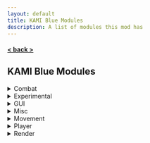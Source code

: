 ```yaml
---
layout: default
title: KAMI Blue Modules
description: A list of modules this mod has
---
```


#### [< back >](.././)

## KAMI Blue Modules

<details>
    <summary>Combat</summary>
    <ul>
        <li>AntiDeathScreen</li>
        <li>AntiFriendHit</li>
        <li>Aura</li>
        <li>Auto32k</li>
        <li>AutoExp</li>
        <li>AutoFeetPlace</li>
        <li>AutoLog</li>
        <li>AutoReplenish</li>
        <li>AutoTotem</li>
        <li>AutoTrap</li>
        <li>BowSpam</li>
        <li>Criticals</li>
        <li>CrystalAura</li>
        <li>Fastuse</li>
        <li>Pull32k</li>
        <li>Surround</li>
    </ul>
</details>

<details>
    <summary>Experimental</summary>
    <ul>
        <li>AntiChunkLoadPatch</li>
        <li>GUIColour</li>
    </ul>
</details>

<details>
    <summary>GUI</summary>
    <ul>
        <li>ArmourHide</li>
        <li>CleanGUI</li>
        <li>InfoOverlay</li>
        <li>InventoryViewer</li>
        <li>Zoom</li>
    </ul>
</details>

<details>
    <summary>Misc</summary>
    <ul>
        <li>AntiAFK</li>
        <li>AntiChatSpam</li>
        <li>AntiChunkBan</li>
        <li>AntiWeather</li>
        <li>AutoFish</li>
        <li>AutoQMain</li>
        <li>AutoReconnect</li>
        <li>AutoRespawn</li>
        <li>AutoSpawner</li>
        <li>AutoTPA</li>
        <li>AutoTool</li>
        <li>BookCrash</li>
        <li>CameraClip</li>
        <li>ChatEncryption</li>
        <li>ColourSign</li>
        <li>ConsoleSpam</li>
        <li>CustomChat</li>
        <li>DiscordRPC</li>
        <li>FakeGamemode</li>
        <li>FakeVanilla</li>
        <li>FormatChat</li>
        <li>NoEntityTrace</li>
        <li>NoPacketKick</li>
        <li>NoSoundLag</li>
        <li>PortalChat</li>
        <li>SkinFlicker</li>
        <li>VisualRange</li>
    </ul>
</details>

<details>
    <summary>Movement</summary>
    <ul>
        <li>AntiHunger</li>
        <li>AutoJump</li>
        <li>AutoWalk</li>
        <li>ElytraFlight</li>
        <li>EntitySpeed</li>
        <li>Flight</li>
        <li>IceSpeed</li>
        <li>Jesus</li>
        <li>NoSlowDown</li>
        <li>SafeWalk</li>
        <li>Strafe</li>
        <li>TimerSpeed</li>
        <li>Velocity</li>
    </ul>
</details>

<details>
    <summary>Player</summary>
    <ul>
        <li>AntiForceLook</li>
        <li>AutoArmour</li>
        <li>AutoEat</li>
        <li>Blink</li>
        <li>Fastbreak</li>
        <li>Freecam</li>
        <li>NoBreakAnimation</li>
        <li>NoFall</li>
        <li>NoSwing</li>
        <li>PitchLock</li>
        <li>PortalGodMode</li>
        <li>Scaffold</li>
        <li>Timer</li>
        <li>TpsSync</li>
        <li>YawLock</li>
    </ul>
</details>

<details>
    <summary>Render</summary>
    <ul>
        <li>AntiFog</li>
        <li>ArmourHUD</li>
        <li>BossStack</li>
        <li>Brightness</li>
        <li>Chams</li>
        <li>ChunkFinder</li>
        <li>ESP</li>
        <li>ExtraTab</li>
        <li>EyeFinder</li>
        <li>HoleESP</li>
        <li>Nametags</li>
        <li>NoHurtCam</li>
        <li>NoRender</li>
        <li>Pathfind</li>
        <li>ShulkerBypass</li>
        <li>ShulkerPreview</li>
        <li>StorageESP</li>
        <li>TabFriends</li>
        <li>Tracers</li>
        <li>Trajectories</li>
    </ul>
</details>
